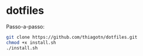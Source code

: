 # dotfiles

Passo-a-passo:

```bash
git clone https://github.com/thiagotn/dotfiles.git
chmod +x install.sh
./install.sh
```

